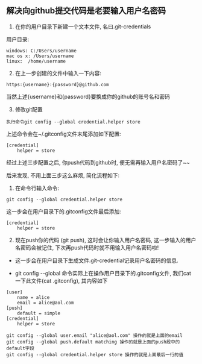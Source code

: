
## 解决向github提交代码是老要输入用户名密码

1. 在你的用户目录下新建一个文本文件, 名曰.git-credentials

用户目录:
```
windows: C:/Users/username
mac os x: /Users/username
linux:  /home/username
```

2. 在上一步创建的文件中输入一下内容:
```
https:{username}:{password}@github.com
```

当然上述{username}和{password}要换成你的github的账号名和密码

3. 修改git配置
```
执行命令git config --global credential.helper store
```

上述命令会在~/.gitconfig文件末尾添加如下配置:

```
[credential]
    helper = store
```

经过上述三步配置之后, 你push代码到github时, 便无需再输入用户名密码了~~


后来发现, 不用上面三步这么麻烦, 简化流程如下:

1. 在命令行输入命令:

```
git config --global credential.helper store
```
这一步会在用户目录下的.gitconfig文件最后添加:

```
[credential]
    helper = store
```
2. 现在push你的代码 (git push), 这时会让你输入用户名密码, 这一步输入的用户名密码会被记住, 下次再push代码时就不用输入用户名密码啦!

- 这一步会在用户目录下生成文件.git-credential记录用户名密码的信息.

- git config --global 命令实际上在操作用户目录下的.gitconfig文件, 我们cat一下此文件(cat .gitconfig), 其内容如下

```
[user]
    name = alice
    email = alice@aol.com
[push]
    default = simple
[credential]
    helper = store

git config --global user.email "alice@aol.com" 操作的就是上面的email
git config --global push.default matching 操作的就是上面的push段中的default字段
git config --global credential.helper store 操作的就是上面最后一行的值
```
